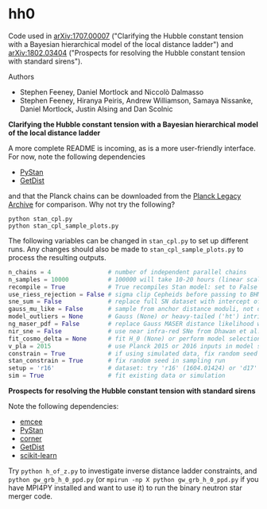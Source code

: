 # hh0

Code used in [arXiv:1707.00007](https://arxiv.org/abs/1707.00007) ("Clarifying the Hubble constant tension with a Bayesian hierarchical model of the local distance ladder") and [arXiv:1802.03404](https://arxiv.org/abs/1802.03404) ("Prospects for resolving the Hubble constant tension with standard sirens").

Authors
 - Stephen Feeney, Daniel Mortlock and Niccolò Dalmasso
 - Stephen Feeney, Hiranya Peiris, Andrew Williamson, Samaya Nissanke, Daniel Mortlock, Justin Alsing and Dan Scolnic

**Clarifying the Hubble constant tension with a Bayesian hierarchical model of the local distance ladder**

A more complete README is incoming, as is a more user-friendly interface. For now, note the following dependencies

 - [PyStan](https://pystan.readthedocs.io/en/latest/)
 - [GetDist](http://getdist.readthedocs.io/en/latest/intro.html)

and that the Planck chains can be downloaded from the [Planck Legacy Archive](http://pla.esac.esa.int/pla/#cosmology) for comparison. Why not try the following?
```
python stan_cpl.py
python stan_cpl_sample_plots.py
```

The following variables can be changed in `stan_cpl.py` to set up different runs. Any changes should also be made to `stan_cpl_sample_plots.py` to process the resulting outputs.
```python
n_chains = 4                # number of independent parallel chains
n_samples = 10000           # 100000 will take 10-20 hours (linear scaling)
recompile = True            # True recompiles Stan model: set to False after first run
use_riess_rejection = False # sigma clip Cepheids before passing to BHM
sne_sum = False             # replace full SN dataset with intercept of mag-log(z) relation
gauss_mu_like = False       # sample from anchor distance moduli, not distances
model_outliers = None       # Gauss (None) or heavy-tailed ('ht') intrinsic scatter
ng_maser_pdf = False        # replace Gauss MASER distance likelihood with (approx) non-Gauss form
nir_sne = False             # use near infra-red SNe from Dhawan et al. (1707.00715)
fit_cosmo_delta = None      # fit H_0 (None) or perform model selection ('hq')
v_pla = 2015                # use Planck 2015 or 2016 inputs in model selection
constrain = True            # if using simulated data, fix random seed to test stability
stan_constrain = True       # fix random seed in sampling run
setup = 'r16'               # dataset: try 'r16' (1604.01424) or 'd17' (1707.00715)
sim = True                  # fit existing data or simulation
```

**Prospects for resolving the Hubble constant tension with standard sirens**

Note the following dependencies:

 - [emcee](http://dfm.io/emcee/current/)
 - [PyStan](https://pystan.readthedocs.io/en/latest/)
 - [corner](http://corner.readthedocs.io/en/latest/)
 - [GetDist](http://getdist.readthedocs.io/en/latest/intro.html)
 - [scikit-learn](http://scikit-learn.org/stable/install.html)

Try `python h_of_z.py` to investigate inverse distance ladder constraints, and `python gw_grb_h_0_ppd.py` (or `mpirun -np X python gw_grb_h_0_ppd.py` if you have MPI4PY installed and want to use it) to run the binary neutron star merger code.
